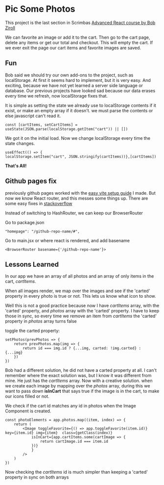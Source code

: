 
# Pic Some Photos

This project is the last section in Scrimbas [Advanced React course by Bob Ziroll](https://scrimba.com/learn/react)

We can favorite an image or add it to the cart. Then go to the cart page, delete any items or get our total and checkout. This will empty the cart. If we ever exit the page our cart items and favorite images are saved.





## Fun
Bob said we should try our own add-ons to the project, such as localStorage. At first it seems hard to implement, but it is very easy. And exciting, because we have not yet learned a server side language or database. Our previous projects have looked sad because our data erases every time we refresh, now localStorage fixes that.

It is simple as setting the state we already use to localStorage contents if it exist, or make an empty array if it doesn't. we must parse the contents or else javascript can't read it.

```
const [cartItems, setCartItems] = useState(JSON.parse(localStorage.getItem("cart")) || [])
```

We got it on the initial load. Now we change localStorage every time the state changes.

```
useEffect(() => {
localStorage.setItem("cart", JSON.stringify(cartItems))},[cartItems])
```

**That's All!**
## Github pages fix
previously github pages worked with the [easy vite setup guide](https://github.com/MooseCapital/Vite-react-project-setup-guide) I made. But now we know React router, and this messes some things up. There are some easy fixes in [stackoverflow](https://stackoverflow.com/questions/71984401/react-router-not-working-with-github-pages)

Instead of switching to HashRouter, we can keep our BrowserRouter

Go to package.json

```
"homepage": "/github-repo-name/#",
```

Go to main.jsx or where react is rendered, and add basename

```
<BrowserRouter basename={'/github-repo-name'}>
```

## Lessons Learned

In our app we have an array of all photos and an array of only items in the cart, *cartItems*.

When all images render, we map over the images and see if the 'carted' property in every photo is true or not. This lets us know what icon to show.

Well this is not a good practice because now I have *cartItems* array, with the 'carted' property, and *photos* array with the 'carted' property. I have to keep those in sync, so every time we remove an item from *cartItems* the 'carted' property in *photos* array turns false

toggle the carted property:

```
setPhotos(prevPhotos => {
    return prevPhotos.map(img => {
        return id === img.id ? {...img, carted: !img.carted} : {...img}
    })
})
```

Bob had a different solution, he did not have a carted property at all. I can't remember where the exact solution was, but I know it was different from mine. He just has the *cartItems* array. Now with a creative solution. when we create each image by mapping over the *photos* array, during this we want to pass down **isInCart** that says true if the image is in the cart, to make our icons filled or not.

We check if the cart id matches any id in photos when the Image Component is created.

```
const photoElements = app.photos.map((item, index) => {
    return (
        <Image toggleFavorite={() => app.toggleFavorite(item.id)}  key={item.id} img={item}  class={getClass(index)}
            isInCart={app.cartItems.some(cartImage => {
                return cartImage.id === item.id
            })}
            }
        />
    )
})
```
Now checking the *cartItems* id is much simpler than keeping a 'carted' property in sync on both arrays